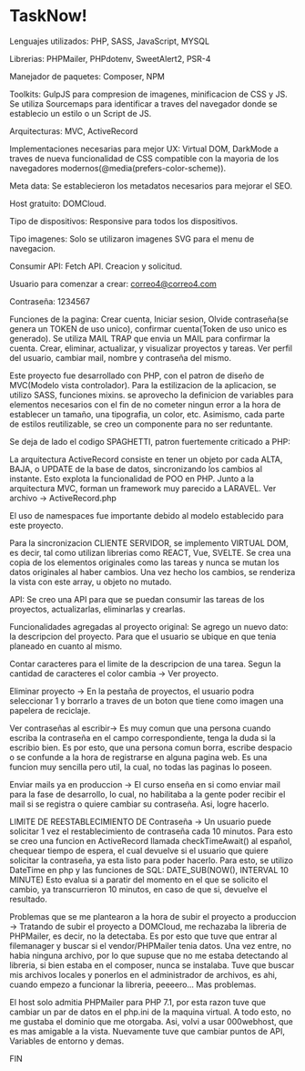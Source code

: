 # TaskNow!

Lenguajes utilizados: PHP, SASS, JavaScript, MYSQL

Librerias: PHPMailer, PHPdotenv, SweetAlert2, PSR-4

Manejador de paquetes: Composer, NPM

Toolkits: GulpJS para compresion de imagenes, minificacion de CSS y JS. Se utiliza Sourcemaps para identificar a traves del navegador donde se establecio un estilo o un Script de JS.

Arquitecturas: MVC, ActiveRecord

Implementaciones necesarias para mejor UX: Virtual DOM, DarkMode a traves de nueva funcionalidad de CSS compatible con la mayoria de los navegadores modernos(@media(prefers-color-scheme)).

Meta data: Se establecieron los metadatos necesarios para mejorar el SEO.

Host gratuito: DOMCloud.

Tipo de dispositivos: Responsive para todos los dispositivos.

Tipo imagenes: Solo se utilizaron imagenes SVG para el menu de navegacion.

Consumir API: Fetch API. Creacion y solicitud.

Usuario para comenzar a crear: correo4@correo4.com

Contraseña: 1234567


Funciones de la pagina:
Crear cuenta, Iniciar sesion, Olvide contraseña(se genera un TOKEN de uso unico), confirmar cuenta(Token de uso unico es generado). Se utiliza MAIL TRAP que envia un MAIL para confirmar la cuenta. Crear, eliminar, actualizar, y visualizar proyectos y tareas. Ver perfil del usuario, cambiar mail, nombre y contraseña del mismo.

Este proyecto fue desarrollado con PHP, con el patron de diseño de MVC(Modelo vista controlador). Para la estilizacion de la aplicacion, se utilizo SASS, funciones mixins. se aprovecho la definicion de variables para elementos necesarios con el fin de no cometer ningun error a la hora de establecer un tamaño, una tipografia, un color, etc.
Asimismo, cada parte de estilos reutilizable, se creo un componente para no ser reduntante.

Se deja de lado el codigo SPAGHETTI, patron fuertemente criticado a PHP:

La arquitectura ActiveRecord consiste en tener un objeto por cada ALTA, BAJA, o UPDATE de la base de datos, sincronizando los cambios al instante. Esto explota la funcionalidad de POO en PHP. Junto a la arquitectura MVC, forman un framework muy parecido a LARAVEL.
Ver archivo -> ActiveRecord.php

El uso de namespaces fue importante debido al modelo establecido para este proyecto.

Para la sincronizacion CLIENTE SERVIDOR, se implemento VIRTUAL DOM, es decir, tal como utilizan librerias como REACT, Vue, SVELTE. Se crea una copia de los elementos originales como las tareas y nunca se mutan los datos originales al haber cambios. Una vez hecho los cambios, se renderiza la vista con este array, u objeto no mutado.


API: Se creo una API para que se puedan consumir las tareas de los proyectos, actualizarlas, eliminarlas y crearlas.


Funcionalidades agregadas al proyecto original:
Se agrego un nuevo dato: la descripcion del proyecto. Para que el usuario se ubique en que tenia planeado en cuanto al mismo.

Contar caracteres para el limite de la descripcion de una tarea. Segun la cantidad de caracteres el color cambia -> Ver proyecto.

Eliminar proyecto -> En la pestaña de proyectos, el usuario podra seleccionar 1 y borrarlo a traves de un boton que tiene como imagen una papelera de reciclaje.

Ver contraseñas al escribir-> Es muy comun que una persona cuando escriba la contraseña en el campo correspondiente, tenga la duda si la escribio bien. Es por esto, que una persona comun borra, escribe despacio o se confunde a la hora de registrarse en alguna pagina web. Es una funcion muy sencilla pero util, la cual, no todas las paginas lo poseen.

Enviar mails ya en produccion -> El curso enseña en si como enviar mail para la fase de desarrollo, lo cual, no habilitaba a la gente poder recibir el mail si se registra o quiere cambiar su contraseña. Asi, logre hacerlo.


LIMITE DE REESTABLECIMIENTO DE Contraseña -> Un usuario puede solicitar 1 vez el restablecimiento de contraseña cada 10 minutos. Para esto se creo una funcion en ActiveRecord llamada checkTimeAwait() al español, chequear tiempo de espera, el cual devuelve si el usuario que quiere solicitar la contraseña, ya esta listo para poder hacerlo.
Para esto, se utilizo DateTime en php y las funciones de SQL: DATE_SUB(NOW(), INTERVAL 10 MINUTE)
Esto evalua si a paratir del momento en el que se solicito el cambio, ya transcurrieron 10 minutos, en caso de que si, devuelve el resultado.


Problemas que se me plantearon a la hora de subir el proyecto a produccion -> Tratando de subir el proyecto a DOMCloud, me rechazaba la libreria de PHPMailer, es decir, no la detectaba. Es por esto que tuve que entrar al filemanager y buscar si el vendor/PHPMailer tenia datos. Una vez entre, no habia ninguna archivo, por lo que supuse que no me estaba detectando al libreria, si bien estaba en el composer, nunca se instalaba. Tuve que buscar mis archivos locales y ponerlos en el administrador de archivos, es ahi, cuando empezo a funcionar la libreria, peeeero... Mas problemas.

El host solo admitia PHPMailer para PHP 7.1, por esta razon tuve que cambiar un par de datos en el php.ini de la maquina virtual. A todo esto, no me gustaba el dominio que me otorgaba. Asi, volvi a usar 000webhost, que es mas amigable a la vista.
Nuevamente tuve que cambiar puntos de API, Variables de entorno y demas.

FIN








